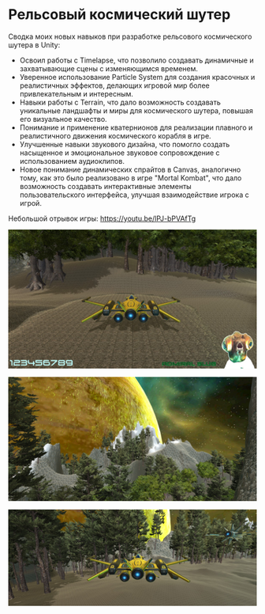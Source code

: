 # Рельсовый космический шутер

Сводка моих новых навыков при разработке рельсового космического шутера в Unity:

- Освоил работы с Timelapse, что позволило создавать динамичные и захватывающие сцены с изменяющимся временем.
- Уверенное использование Particle System для создания красочных и реалистичных эффектов, делающих игровой мир более привлекательным и интересным.
- Навыки работы с Terrain, что дало возможность создавать уникальные ландшафты и миры для космического шутера, повышая его визуальное качество.
- Понимание и применение кватернионов для реализации плавного и реалистичного движения космического корабля в игре.
- Улучшенные навыки звукового дизайна, что помогло создать насыщенное и эмоциональное звуковое сопровождение с использованием аудиоклипов.
- Новое понимание динамических спрайтов в Canvas, аналогично тому, как это было реализовано в игре "Mortal Kombat", что дало возможность создавать интерактивные элементы пользовательского интерфейса, улучшая взаимодействие игрока с игрой.

Небольшой отрывок игры: https://youtu.be/lPJ-bPVAfTg

![Screenshot](https://github.com/ZeRcooI/Argon-Assault/blob/main/Assets/ScreenShots/Screenshot%201.jpg)

![Screenshot](https://github.com/ZeRcooI/Argon-Assault/blob/main/Assets/ScreenShots/Screenshot%202.jpg)

![Screenshot](https://github.com/ZeRcooI/Argon-Assault/blob/main/Assets/ScreenShots/Screenshot%203.jpg)
